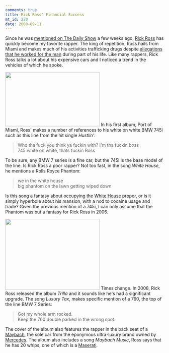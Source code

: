 ```yaml
--- 
comments: true
title: Rick Ross' Financial Success
mt_id: 220
date: 2008-09-11
---
```

Since he was [mentioned on The Daily Show]() a few weeks ago, [Rick Ross](http://en.wikipedia.org/wiki/Rick_Ross_(rapper)) has quickly become my favorite rapper.  The king of repetition, Ross hails from Miami and makes much of his activities trafficking drugs despite [allegations that he worked for the man](http://www.thesmokinggun.com/archive/years/2008/0721081rickross1.html) during part of his life.  Like many rappers, Rick Ross talks a lot about his expensive cars and I noticed a trend in the vehicles of which he spoke.

<a href="http://dinomite.net/wp-content/uploads/2008/09/7series.jpg"><img src="http://dinomite.net/wp-content/uploads/2008/09/7series-300x172.jpg" alt="" title="BMW 7 Series" width="300" height="172" class="alignright size-medium wp-image-341" /></a>
In his first album, Port of Miami, Ross' makes a number of references to his white on white BMW 745i such as this line from the hit single *Hustlin'*:

<blockquote>
Who tha fuck you think ya fuckin with?  I'm tha fuckin boss<br>
745 white on white, thats fuckin Ross
</blockquote>

To be sure, any BMW 7 series is a fine car, but the 745i is the base model of the line.  Is Rick Ross a poor rapper?  Not too fast, in the song *White House*, he mentions a Rolls Royce Phantom:

<blockquote>
we in the white house<br>
big phantom on the lawn getting wiped down
</blockquote>

Is this song a fantasy about occupying the [White House](http://en.wikipedia.org/wiki/White_House) proper, or is it simply hyperbole about his mansion, with a nod to cocaine usage and trade?  Given the previous mention of a 745i, I can only assume that the Phantom was but a fantasy for Rick Ross in 2006.

<a href="http://dinomite.net/wp-content/uploads/2008/09/maybach-116.jpg"><img src="http://dinomite.net/wp-content/uploads/2008/09/maybach-116-300x225.jpg" alt="" title="Maybach" width="300" height="225" class="alignright size-medium wp-image-347" /></a>
Times change.  In 2008, Rick Ross released the album *Trilla* and it sounds like he's had a significant upgrade.  The song *Luxury Tax*, makes specific mention of a 760, the top of the line BMW 7 Series:

<blockquote>
Got my whole arm rocked.<br>
Keep the 760 double parked in the wrong spot.
</blockquote>

The cover of the album also features the rapper in the back seat of a [Maybach](http://en.wikipedia.org/wiki/Maybach_57_and_62), the sole car from the eponymous ultra-luxury brand owned by [Mercedes](http://en.wikipedia.org/wiki/Mercedes).  The album also includes a song *Maybach Music*, Ross says that he has 20 whips, one of which is a [Maserati](http://en.wikipedia.org/wiki/Maserati).
